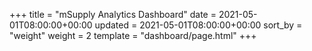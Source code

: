 +++
title = "mSupply Analytics Dashboard"
date = 2021-05-01T08:00:00+00:00
updated = 2021-05-01T08:00:00+00:00
sort_by = "weight"
weight = 2
template = "dashboard/page.html"
+++